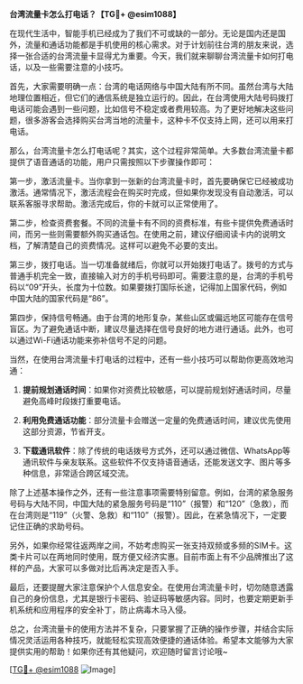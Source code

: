 **台湾流量卡怎么打电话？【TG💪+ @esim1088】**

在现代生活中，智能手机已经成为了我们不可或缺的一部分。无论是国内还是国外，流量和通话功能都是手机使用的核心需求。对于计划前往台湾的朋友来说，选择一张合适的台湾流量卡显得尤为重要。今天，我们就来聊聊台湾流量卡如何打电话，以及一些需要注意的小技巧。

首先，大家需要明确一点：台湾的电话网络与中国大陆有所不同。虽然台湾与大陆地理位置相近，但它们的通信系统是独立运行的。因此，在台湾使用大陆号码拨打电话可能会遇到一些问题，比如信号不稳定或者费用较高。为了更好地解决这些问题，很多游客会选择购买台湾当地的流量卡，这种卡不仅支持上网，还可以用来打电话。

那么，台湾流量卡怎么打电话呢？其实，这个过程非常简单。大多数台湾流量卡都提供了语音通话的功能，用户只需按照以下步骤操作即可：

第一步，激活流量卡。当你拿到一张新的台湾流量卡时，首先要确保它已经被成功激活。通常情况下，激活流程会在购买时完成，但如果你发现没有自动激活，可以联系客服寻求帮助。激活完成后，你的卡就可以正常使用了。

第二步，检查资费套餐。不同的流量卡有不同的资费标准，有些卡提供免费通话时间，而另一些则需要额外购买通话包。在使用之前，建议仔细阅读卡内的说明文档，了解清楚自己的资费情况。这样可以避免不必要的支出。

第三步，拨打电话。当一切准备就绪后，你就可以开始拨打电话了。拨号的方式与普通手机完全一致，直接输入对方的手机号码即可。需要注意的是，台湾的手机号码以“09”开头，长度为十位数。如果要拨打国际长途，记得加上国家代码，例如中国大陆的国家代码是“86”。

第四步，保持信号畅通。由于台湾的地形复杂，某些山区或偏远地区可能存在信号盲区。为了避免通话中断，建议尽量选择在信号良好的地方进行通话。此外，也可以通过Wi-Fi通话功能来弥补信号不足的问题。

当然，在使用台湾流量卡打电话的过程中，还有一些小技巧可以帮助你更高效地沟通：

1. **提前规划通话时间**：如果你对资费比较敏感，可以提前规划好通话时间，尽量避免高峰时段拨打重要电话。
   
2. **利用免费通话功能**：部分流量卡会赠送一定量的免费通话时间，建议优先使用这部分资源，节省开支。
   
3. **下载通讯软件**：除了传统的电话拨号方式外，还可以通过微信、WhatsApp等通讯软件与亲友联系。这些软件不仅支持语音通话，还能发送文字、图片等多种信息，非常适合跨区域交流。

除了上述基本操作之外，还有一些注意事项需要特别留意。例如，台湾的紧急服务号码与大陆不同，中国大陆的紧急服务号码是“110”（报警）和“120”（急救），而在台湾则是“119”（火警、急救）和“110”（报警）。因此，在紧急情况下，一定要记住正确的求助号码。

另外，如果你经常往返两岸之间，不妨考虑购买一张支持双频或多频的SIM卡。这类卡片可以在两地同时使用，既方便又经济实惠。目前市面上有不少品牌推出了这样的产品，大家可以多做对比后再决定是否入手。

最后，还要提醒大家注意保护个人信息安全。在使用台湾流量卡时，切勿随意透露自己的身份信息，尤其是银行卡密码、验证码等敏感内容。同时，也要定期更新手机系统和应用程序的安全补丁，防止病毒木马入侵。

总之，台湾流量卡的使用方法并不复杂，只要掌握了正确的操作步骤，并结合实际情况灵活运用各种技巧，就能轻松实现高效便捷的通话体验。希望本文能够为大家提供实用的帮助！如果你还有其他疑问，欢迎随时留言讨论哦~

[[TG💪+ @esim1088](https://t.me/s/esim1088) ![Image](https://i.postimg.cc/4NQfJmqS/Snipaste-2025-05-13-00-14-12.png)]